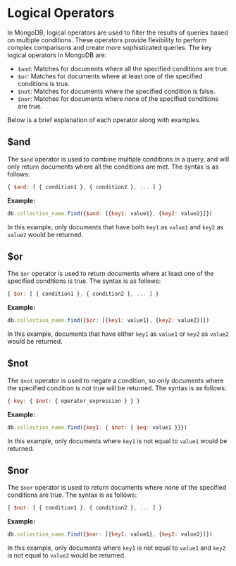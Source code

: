 # Logical Operators

In MongoDB, logical operators are used to filter the results of queries based on multiple conditions. These operators provide flexibility to perform complex comparisons and create more sophisticated queries. The key logical operators in MongoDB are:

- `$and`: Matches for documents where all the specified conditions are true.
- `$or`: Matches for documents where at least one of the specified conditions is true.
- `$not`: Matches for documents where the specified condition is false.
- `$nor`: Matches for documents where none of the specified conditions are true.

Below is a brief explanation of each operator along with examples.

## $and

The `$and` operator is used to combine multiple conditions in a query, and will only return documents where all the conditions are met. The syntax is as follows:

```javascript
{ $and: [ { condition1 }, { condition2 }, ... ] }
```

**Example:**

```javascript
db.collection_name.find({$and: [{key1: value1}, {key2: value2}]})
```

In this example, only documents that have both `key1` as `value1` and `key2` as `value2` would be returned.

## $or

The `$or` operator is used to return documents where at least one of the specified conditions is true. The syntax is as follows:

```javascript
{ $or: [ { condition1 }, { condition2 }, ... ] }
```

**Example:**

```javascript
db.collection_name.find({$or: [{key1: value1}, {key2: value2}]})
```

In this example, documents that have either `key1` as `value1` or `key2` as `value2` would be returned.

## $not

The `$not` operator is used to negate a condition, so only documents where the specified condition is not true will be returned. The syntax is as follows:

```javascript
{ key: { $not: { operator_expression } } }
```

**Example:**

```javascript
db.collection_name.find({key1: { $not: { $eq: value1 }}})
```

In this example, only documents where `key1` is not equal to `value1` would be returned.

## $nor

The `$nor` operator is used to return documents where none of the specified conditions are true. The syntax is as follows:

```javascript
{ $nor: [ { condition1 }, { condition2 }, ... ] }
```

**Example:**

```javascript
db.collection_name.find({$nor: [{key1: value1}, {key2: value2}]})
```

In this example, only documents where `key1` is not equal to `value1` and `key2` is not equal to `value2` would be returned.